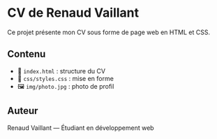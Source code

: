 # CV de Renaud Vaillant

Ce projet présente mon CV sous forme de page web en HTML et CSS.

## Contenu

- 📄 `index.html` : structure du CV
- 🎨 `css/styles.css` : mise en forme
- 🖼️ `img/photo.jpg` : photo de profil

## Auteur

Renaud Vaillant — Étudiant en développement web